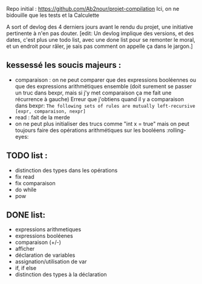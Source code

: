 
Repo initial : https://github.com/Ab2nour/projet-compilation
Ici, on ne bidouille que les tests et la Calculette

A sort of devlog des 4 derniers jours avant le rendu du projet, une initiative pertinente à n'en pas douter. 
[edit: Un devlog implique des versions, et des dates, c'est plus une todo list, avec une done list pour se remonter le moral, et un endroit pour râler, je sais pas comment on appelle ça dans le jargon.]


## kessessé les soucis majeurs : 
- comparaison : on ne peut comparer que des expressions booléennes ou que des expressions arithmétiques ensemble 
(doit surement se passer un truc dans bexpr, mais si j'y met comparaison ça me fait une récurrence à gauche)
Erreur que j'obtiens quand il y a comparaison dans bexpr: 
```The following sets of rules are mutually left-recursive [expr, comparaison, nexpr]```
- read : fait de la merde
- on ne peut plus initialiser des trucs comme "int x = true" mais on peut toujours faire des opérations arithmétiques sur les booléens :rolling-eyes:

## TODO list :
- distinction des types dans les opérations 
- fix read
- fix comparaison
- do while
- pow
 

## DONE list: 
- expressions arithmetiques
- expressions booléenes
- comparaison (+/-)
- afficher
- déclaration de variables
- assignation/utilisation de var
- if, if else
- distinction des types à la déclaration

